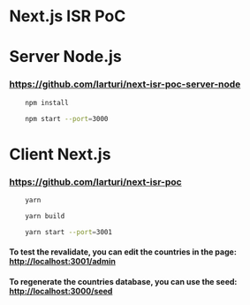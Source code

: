 # Next.js ISR PoC

# Server Node.js

### <https://github.com/larturi/next-isr-poc-server-node>

```bash
    npm install

    npm start --port=3000
```

# Client Next.js

### <https://github.com/larturi/next-isr-poc>

```bash
    yarn

    yarn build

    yarn start --port=3001
```

#### To test the revalidate, you can edit the countries in the page: <http://localhost:3001/admin>


#### To regenerate the countries database, you can use the seed: <http://localhost:3000/seed>